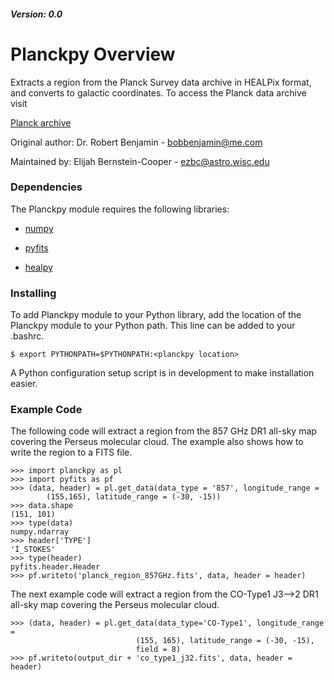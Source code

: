 ##### Version: 0.0

# Planckpy Overview 

Extracts a region from the Planck Survey data archive in HEALPix format, and
converts to galactic coordinates. To access the Planck data archive visit

[Planck archive](http://irsa.ipac.caltech.edu/data/Planck/release_1/all-sky-maps/)

Original author: Dr. Robert Benjamin - bobbenjamin@me.com

Maintained by: Elijah Bernstein-Cooper - ezbc@astro.wisc.edu

### Dependencies

The Planckpy module requires the following libraries:

+ [numpy](http://www.scipy.org/scipylib/download.html)

+ [pyfits](http://www.stsci.edu/institute/software_hardware/pyfits/Download)

+ [healpy](https://pypi.python.org/pypi/healpy)


### Installing

To add Planckpy module to your Python library, add the location of the Planckpy
module to your Python path. This line can be added to your .bashrc.

    $ export PYTHONPATH=$PYTHONPATH:<planckpy location>

A Python configuration setup script is in development to make installation
easier.

### Example Code

The following code will extract a region from the 857 GHz DR1 all-sky map
covering the Perseus molecular cloud. The example also shows how to write the
region to a FITS file.

    >>> import planckpy as pl
    >>> import pyfits as pf
    >>> (data, header) = pl.get_data(data_type = '857', longitude_range =
            (155,165), latitude_range = (-30, -15))
    >>> data.shape
    (151, 101)
    >>> type(data)
    numpy.ndarray
    >>> header['TYPE']
    'I_STOKES'
    >>> type(header)
    pyfits.header.Header
    >>> pf.writeto('planck_region_857GHz.fits', data, header = header)

The next example code will extract a region from the CO-Type1 J3-->2 DR1
all-sky map covering the Perseus molecular cloud.

    >>> (data, header) = pl.get_data(data_type='CO-Type1', longitude_range =
                                (155, 165), latitude_range = (-30, -15), 
                                field = 8)
    >>> pf.writeto(output_dir + 'co_type1_j32.fits', data, header = header)


